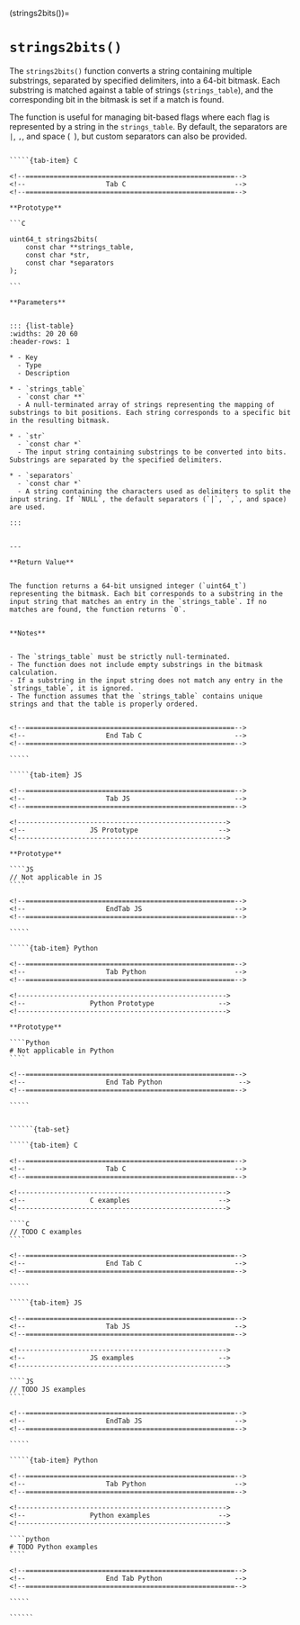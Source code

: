 <!-- ============================================================== -->
(strings2bits())=
# `strings2bits()`
<!-- ============================================================== -->


The `strings2bits()` function converts a string containing multiple substrings, separated by specified delimiters, into a 64-bit bitmask. Each substring is matched against a table of strings (`strings_table`), and the corresponding bit in the bitmask is set if a match is found.

The function is useful for managing bit-based flags where each flag is represented by a string in the `strings_table`. By default, the separators are `|`, `,`, and space (` `), but custom separators can also be provided.


<!------------------------------------------------------------>
<!--                    Prototypes                          -->
<!------------------------------------------------------------>

``````{tab-set}

`````{tab-item} C

<!--====================================================-->
<!--                    Tab C                           -->
<!--====================================================-->

**Prototype**

```C

uint64_t strings2bits(
    const char **strings_table,
    const char *str,
    const char *separators
);

```

**Parameters**


::: {list-table}
:widths: 20 20 60
:header-rows: 1

* - Key
  - Type
  - Description

* - `strings_table`
  - `const char **`
  - A null-terminated array of strings representing the mapping of substrings to bit positions. Each string corresponds to a specific bit in the resulting bitmask.

* - `str`
  - `const char *`
  - The input string containing substrings to be converted into bits. Substrings are separated by the specified delimiters.

* - `separators`
  - `const char *`
  - A string containing the characters used as delimiters to split the input string. If `NULL`, the default separators (`|`, `,`, and space) are used.

:::


---

**Return Value**


The function returns a 64-bit unsigned integer (`uint64_t`) representing the bitmask. Each bit corresponds to a substring in the input string that matches an entry in the `strings_table`. If no matches are found, the function returns `0`.


**Notes**


- The `strings_table` must be strictly null-terminated.
- The function does not include empty substrings in the bitmask calculation.
- If a substring in the input string does not match any entry in the `strings_table`, it is ignored.
- The function assumes that the `strings_table` contains unique strings and that the table is properly ordered.


<!--====================================================-->
<!--                    End Tab C                       -->
<!--====================================================-->

`````

`````{tab-item} JS

<!--====================================================-->
<!--                    Tab JS                          -->
<!--====================================================-->

<!---------------------------------------------------->
<!--                JS Prototype                    -->
<!---------------------------------------------------->

**Prototype**

````JS
// Not applicable in JS
````

<!--====================================================-->
<!--                    EndTab JS                       -->
<!--====================================================-->

`````

`````{tab-item} Python

<!--====================================================-->
<!--                    Tab Python                      -->
<!--====================================================-->

<!---------------------------------------------------->
<!--                Python Prototype                -->
<!---------------------------------------------------->

**Prototype**

````Python
# Not applicable in Python
````

<!--====================================================-->
<!--                    End Tab Python                   -->
<!--====================================================-->

`````

``````

<!------------------------------------------------------------>
<!--                    Examples                            -->
<!------------------------------------------------------------>

```````{dropdown} Examples

``````{tab-set}

`````{tab-item} C

<!--====================================================-->
<!--                    Tab C                           -->
<!--====================================================-->

<!---------------------------------------------------->
<!--                C examples                      -->
<!---------------------------------------------------->

````C
// TODO C examples
````

<!--====================================================-->
<!--                    End Tab C                       -->
<!--====================================================-->

`````

`````{tab-item} JS

<!--====================================================-->
<!--                    Tab JS                          -->
<!--====================================================-->

<!---------------------------------------------------->
<!--                JS examples                     -->
<!---------------------------------------------------->

````JS
// TODO JS examples
````

<!--====================================================-->
<!--                    EndTab JS                       -->
<!--====================================================-->

`````

`````{tab-item} Python

<!--====================================================-->
<!--                    Tab Python                      -->
<!--====================================================-->

<!---------------------------------------------------->
<!--                Python examples                 -->
<!---------------------------------------------------->

````python
# TODO Python examples
````

<!--====================================================-->
<!--                    End Tab Python                  -->
<!--====================================================-->

`````

``````

```````

